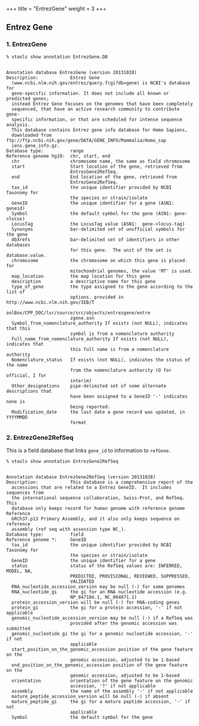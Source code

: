 
+++
title = "EntrezGene"
weight = 3
+++

## Entrez Gene


### 1. EntrezGene

    % vtools show annotation EntrezGene.DB
    

    Annotation database EntrezGene (version 20131028)
    Description:            Entrez Gene
      (www.ncbi.nlm.nih.gov/entrez/query.fcgi?db=gene) is NCBI's database for
      gene-specific information. It does not include all known or predicted genes;
      instead Entrez Gene focuses on the genomes that have been completely
      sequenced, that have an active research community to contribute gene-
      specific information, or that are scheduled for intense sequence analysis.
      This database contains Entrez gene info database for Homo Sapiens,
      downloaded from ftp://ftp.ncbi.nih.gov/gene/DATA/GENE_INFO/Mammalia/Homo_sap
      iens.gene_info.gz.
    Database type:          range
    Reference genome hg19:  chr, start, end
      chr                   chromosome name, the same as field chromosome
      start                 Start location of the gene, retrieved from
                            EntrezGene2RefSeq.
      end                   End location of the gene, retrieved from
                            EntrezGene2RefSeq.
      tax_id                the unique identifier provided by NCBI Taxonomy for
                            the species or strain/isolate
      GeneID                the unique identifier for a gene (ASN1: geneid)
      Symbol                the default symbol for the gene (ASN1: gene->locus)
      LocusTag              the LocusTag value (ASN1:  gene->locus-tag)
      Synonyms              bar-delimited set of unofficial symbols for the gene
      dbXrefs               bar-delimited set of identifiers in other databases
                            for this gene.  The unit of the set is database:value.
      chromosome            the chromosome on which this gene is placed. for
                            mitochondrial genomes, the value 'MT' is used.
      map_location          the map location for this gene
      description           a descriptive name for this gene
      type_of_gene          the type assigned to the gene according to the list of
                            options. provided in http://www.ncbi.nlm.nih.gov/IEB/T
                            oolBox/CPP_DOC/lxr/source/src/objects/entrezgene/entre
                            zgene.asn
      Symbol_from_nomenclature_authority If exists (not NULL), indicates that this
                            symbol is from a nomenclature authority
      Full_name_from_nomenclature_authority If exists (not NULL), indicates that
                            this full name is from a nomenclature authority
      Nomenclature_status   If exists (not NULL), indicates the status of the name
                            from the nomenclature authority (O for official, I for
                            interim)
      Other_designations    pipe-delimited set of some alternate descriptions that
                            have been assigned to a GeneID '-' indicates none is
                            being reported.
      Modification_date     the last date a gene record was updated, in YYYYMMDD
                            format
    



### 2. EntrezGene2RefSeq

This is a field database that links `gene_id` to information to `refGene`. 



    % vtools show annotation EntrezGene2RefSeq
    

    Annotation database EntrezGene2RefSeq (version 20131028)
    Description:            This database is a comprehensive report of the
      accessions that are related to a Entrez GeneID.  It includes sequences from
      the international sequence collaboration, Swiss-Prot, and RefSeq. This
      database only keeps record for human genome with reference genome Reference
      GRCh37.p13 Primary Assembly, and it also only keeps sequence on reference
      assembly (ref seq with assession type NC_).
    Database type:          field
    Reference genome *:     GeneID
      tax_id                the unique identifier provided by NCBI Taxonomy for
                            the species or strain/isolate
      GeneID                the unique identifier for a gene
      status                status of the RefSeq values are: INFERRED, MODEL, NA,
                            PREDICTED, PROVISIONAL, REVIEWED, SUPPRESSED,
                            VALIDATED
      RNA_nucleotide_accession_version may be null (-) for some genomes
      RNA_nucleotide_gi     the gi for an RNA nucleotide accession (e.g.
                            NP_047184.1, NC_004871.1)
      protein_accession_version will be null (-) for RNA-coding genes
      protein_gi            the gi for a protein accession, '-' if not applicable
      genomic_nucleotide_accession_version may be null (-) if a RefSeq was
                            provided after the genomic accession was submitted
      genomic_nucleotide_gi the gi for a genomic nucleotide accession, '-' if not
                            applicable
      start_position_on_the_genomic_accession position of the gene feature on the
                            genomic accession, adjusted to be 1-based
      end_position_on_the_genomic_accession position of the gene feature on the
                            genomic accession, adjusted to be 1-based
      orientation           orientation of the gene feature on the genomic
                            accession, '?' if not applicable
      assembly              the name of the assembly '-' if not applicable
      mature_peptide_accession_version will be null (-) if absent
      mature_peptide_gi     the gi for a mature peptide accession, '-' if not
                            applicable
      Symbol                the default symbol for the gene